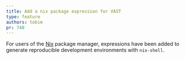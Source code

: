 ```yaml
---
title: Add a nix package expression for VAST
type: feature
authors: tobim
pr: 740
---
```


For users of the [Nix](https://nixos.org/nix/) package manager, expressions have
been added to generate reproducible development environments with `nix-shell`.

